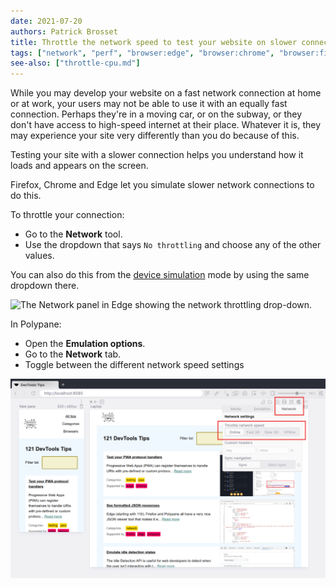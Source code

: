 ```yaml
---
date: 2021-07-20
authors: Patrick Brosset
title: Throttle the network speed to test your website on slower connections
tags: ["network", "perf", "browser:edge", "browser:chrome", "browser:firefox", "browser:polypane"]
see-also: ["throttle-cpu.md"]
---
```

While you may develop your website on a fast network connection at home or at work, your users may not be able to use it with an equally fast connection. Perhaps they're in a moving car, or on the subway, or they don't have access to high-speed internet at their place. Whatever it is, they may experience your site very differently than you do because of this.

Testing your site with a slower connection helps you understand how it loads and appears on the screen.

Firefox, Chrome and Edge let you simulate slower network connections to do this.

To throttle your connection:

* Go to the **Network** tool.
* Use the dropdown that says `No throttling` and choose any of the other values.

You can also do this from the [device simulation](./simulate-devices.md) mode by using the same dropdown there.

![The Network panel in Edge showing the network throttling drop-down.](../../assets/img/throttle-network-speed.png)

In Polypane:

* Open the **Emulation options**.
* Go to the **Network** tab.
* Toggle between the different network speed settings

![The Network option in Polypane.](../../assets/img/throttle-network-speed-2.png)
